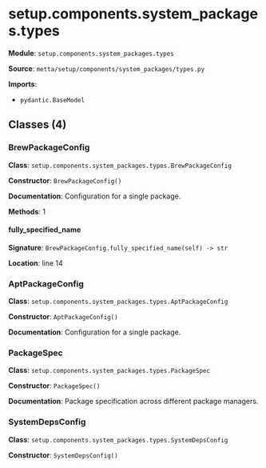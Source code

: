 # setup.components.system_packages.types

**Module**: `setup.components.system_packages.types`

**Source**: `metta/setup/components/system_packages/types.py`

**Imports**:
- `pydantic.BaseModel`

## Classes (4)

### BrewPackageConfig

**Class**: `setup.components.system_packages.types.BrewPackageConfig`

**Constructor**: `BrewPackageConfig()`

**Documentation**: Configuration for a single package.

**Methods**: 1

#### fully_specified_name

**Signature**: `BrewPackageConfig.fully_specified_name(self) -> str`

**Location**: line 14


### AptPackageConfig

**Class**: `setup.components.system_packages.types.AptPackageConfig`

**Constructor**: `AptPackageConfig()`

**Documentation**: Configuration for a single package.

### PackageSpec

**Class**: `setup.components.system_packages.types.PackageSpec`

**Constructor**: `PackageSpec()`

**Documentation**: Package specification across different package managers.

### SystemDepsConfig

**Class**: `setup.components.system_packages.types.SystemDepsConfig`

**Constructor**: `SystemDepsConfig()`

